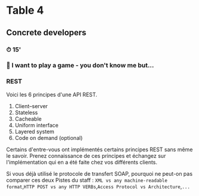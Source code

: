# Table 4
## Concrete developers

### ⏱ 15' 

### 🤡 I want to play a game - you don't know me but...

### 

### REST
Voici les 6 principes d'une API REST.

1. Client–server
2. Stateless
3. Cacheable
4. Uniform interface
5. Layered system
6. Code on demand (optional)

Certains d'entre-vous ont implémentés certains principes REST sans même le savoir. 
Prenez connaissance de ces principes et échangez sur l'implémentation qui en a été faite chez vos différents clients.

Si vous déjà utilisé le protocole de transfert SOAP, pourquoi ne peut-on pas comparer ces deux 
Pistes du staff : ```XML vs any machine-readable format```,```HTTP POST vs any HTTP VERBs```,```Access Protocol vs Architecture```,```...``` 


